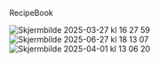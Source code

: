 RecipeBook

![Skjermbilde 2025-03-27 kl  16 27 59](https://github.com/user-attachments/assets/88362f83-1369-4628-b4fe-c45840a7d96e)
![Skjermbilde 2025-06-27 kl  18 13 07](https://github.com/user-attachments/assets/6964308f-551c-48a0-9759-338254ef1982)
![Skjermbilde 2025-04-01 kl  13 06 20](https://github.com/user-attachments/assets/9f31c00a-9dc9-4c90-b082-69571e3815da)
